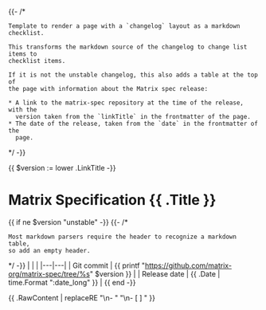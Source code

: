 {{- /*

    Template to render a page with a `changelog` layout as a markdown checklist.

    This transforms the markdown source of the changelog to change list items to
    checklist items.

    If it is not the unstable changelog, this also adds a table at the top of
    the page with information about the Matrix spec release:

    * A link to the matrix-spec repository at the time of the release, with the
      version taken from the `linkTitle` in the frontmatter of the page.
    * The date of the release, taken from the `date` in the frontmatter of the
      page.

*/ -}}

{{ $version := lower .LinkTitle -}}
# Matrix Specification {{ .Title }}

{{ if ne $version "unstable" -}}
{{- /*

    Most markdown parsers require the header to recognize a markdown table,
    so add an empty header.

*/ -}}
|   |   | 
|---|---|
| Git commit | {{ printf "https://github.com/matrix-org/matrix-spec/tree/%s" $version }} |
| Release date | {{ .Date | time.Format ":date_long" }} |
{{ end -}}

{{ .RawContent | replaceRE "\n- " "\n- [ ] " }}

